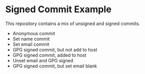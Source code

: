 # Signed Commit Example
This repository contains a mix of unsigned and signed commits.
- Anonymous commit
- Set name commit
- Set email commit
- GPG signed commit, but not add to host
- GPG signed commit, added to host
- Unset email and GPG signed
- GPG signed commit, but set email blank
